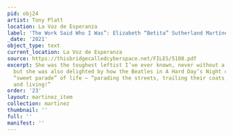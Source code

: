 ```yaml
---
pid: obj24
artist: Tony Platt
location: La Voz de Esperanza
label: 'The Work Said Who I Was”: Elizabeth “Betita” Sutherland Martínez (1925-2021)'
_date: '2021'
object_type: text
current_location: La Voz de Esperanza
source: https://thisbridgecalledcyberspace.net/FILES/5108.pdf
excerpt: She was the toughest leftist I’ve ever known, never without a sheaf of leafets,
  but she was also delighted by how the Beatles in A Hard Day’s Night celebrated the
  “sweet parade” of life – “parading the streets, trailing their coats, bowling along
  and living!”
order: '23'
layout: martinez_item
collection: martinez
thumbnail: ''
full: ''
manifest: ''
---
```


